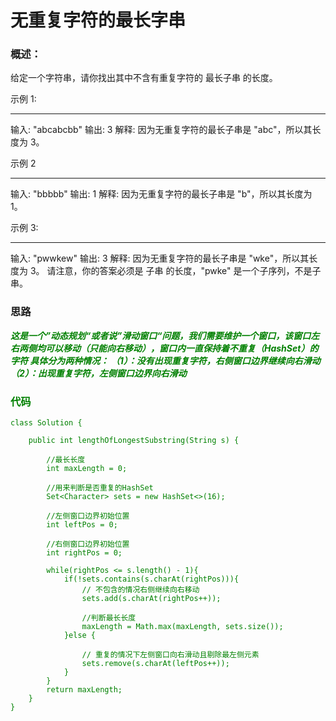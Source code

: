 # 无重复字符的最长字串
### 概述：
给定一个字符串，请你找出其中不含有重复字符的 最长子串 的长度。

示例 1:
***
输入: "abcabcbb"
输出: 3
解释: 因为无重复字符的最长子串是 "abc"，所以其长度为 3。

示例 2
***
输入: "bbbbb"
输出: 1
解释: 因为无重复字符的最长子串是 "b"，所以其长度为 1。

示例 3:
***
输入: "pwwkew"
输出: 3
解释: 因为无重复字符的最长子串是 "wke"，所以其长度为 3。
     请注意，你的答案必须是 子串 的长度，"pwke" 是一个子序列，不是子串。

### 思路
***<font color=green>
这是一个”动态规划“或者说”滑动窗口“问题，我们需要维护一个窗口，该窗口左右两侧均可以移动（只能向右移动），窗口内一直保持着不重复（HashSet）的字符
具体分为两种情况：
（1）：没有出现重复字符，右侧窗口边界继续向右滑动
（2）：出现重复字符，左侧窗口边界向右滑动
<font color=green>***

### 代码
```
class Solution {

    public int lengthOfLongestSubstring(String s) {

        //最长长度
        int maxLength = 0;
        
        //用来判断是否重复的HashSet
        Set<Character> sets = new HashSet<>(16);
        
        //左侧窗口边界初始位置
        int leftPos = 0;
        
        //右侧窗口边界初始位置
        int rightPos = 0;
        
        while(rightPos <= s.length() - 1){
            if(!sets.contains(s.charAt(rightPos))){
                // 不包含的情况右侧继续向右移动
                sets.add(s.charAt(rightPos++));
                
                //判断最长长度
                maxLength = Math.max(maxLength, sets.size());
            }else {
            
                // 重复的情况下左侧窗口向右滑动且剔除最左侧元素
                sets.remove(s.charAt(leftPos++));
            }
        }
        return maxLength;
    }
}
```